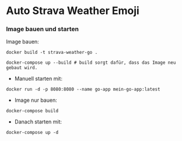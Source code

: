# Auto Strava Weather Emoji

### Image bauen und starten

Image bauen:
```
docker build -t strava-weather-go . 
```

```
docker-compose up --build # build sorgt dafür, dass das Image neu gebaut wird.
```


* Manuell starten mit:

```
docker run -d -p 8080:8080 --name go-app mein-go-app:latest
```


* Image nur bauen:

```
docker-compose build
```

* Danach starten mit:

```
docker-compose up -d
```